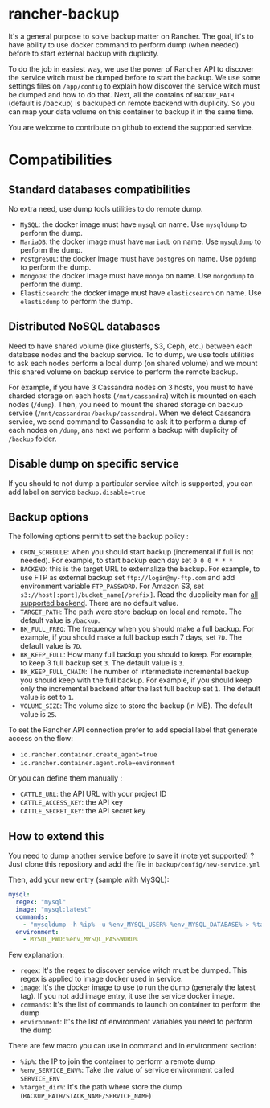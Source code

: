 # rancher-backup

It's a general purpose to solve backup matter on Rancher.
The goal, it's to have ability to use docker command to perform dump (when needed) before to start external backup with duplicity.

To do the job in easiest way, we use the power of Rancher API to discover the service witch must be dumped before to start the backup.
We use some settings files on `/app/config` to explain how discover the service witch must be dumped and how to do that.
Next, all the contains of `BACKUP_PATH` (default is /backup) is backuped on remote backend with duplicity. So you can map your data volume on this container to backup it in the same time.

You are welcome to contribute on github to extend the supported service.

# Compatibilities

## Standard databases compatibilities

No extra need, use dump tools utilities to do remote dump.

- `MySQL`: the docker image must have `mysql` on name. Use `mysqldump` to perform the dump.
- `MariaDB`: the docker image must have `mariadb` on name. Use `mysqldump` to perform the dump.
- `PostgreSQL`: the docker image must have `postgres` on name. Use `pgdump` to perform the dump.
- `MongoDB`: the docker image must have `mongo` on name. Use `mongodump` to perform the dump.
- `Elasticsearch`: the docker image must have `elasticsearch` on name. Use `elasticdump` to perform the dump.

## Distributed NoSQL databases

Need to have shared volume (like glusterfs, S3, Ceph, etc.) between each database nodes and the backup service.
To to dump, we use tools utilities to ask each nodes perform a local dump (on shared volume) and we mount this shared volume on backup service to perform the remote backup.

For example, if you have 3 Cassandra nodes on 3 hosts, you must to have sharded storage on each hosts (`/mnt/cassandra`) witch is mounted on each nodes (`/dump`).
Then, you need to mount the shared storage on backup service (`/mnt/cassandra:/backup/cassandra`).
When we detect Cassandra service, we send command to Cassandra to ask it to perform a dump of each nodes on `/dump`, ans next we perform a backup with duplicity of `/backup` folder.



## Disable dump on specific service

If you should to not dump a particular service witch is supported, you can add label on service `backup.disable=true`

## Backup options
The following options permit to set the backup policy :
- `CRON_SCHEDULE`: when you should start backup (incremental if full is not needed). For example, to start backup each day set `0 0 0 * * *`
- `BACKEND`: this is the target URL to externalize the backup. For example, to use FTP as external backup set `ftp://login@my-ftp.com` and add environment variable `FTP_PASSWORD`. For Amazon S3, set `s3://host[:port]/bucket_name[/prefix]`. Read the ducplicity man for [all supported backend](http://duplicity.nongnu.org/duplicity.1.html#sect7). There are no default value.
- `TARGET_PATH`: The path were store backup on local and remote. The default value is `/backup`.
- `BK_FULL_FREQ`: The frequency when you should make a full backup. For example, if you should make a full backup each 7 days, set `7D`. The default value is `7D`.
- `BK_KEEP_FULL`: How many full backup you should to keep. For example, to keep 3 full backup set `3`. The default value is `3`.
- `BK_KEEP_FULL_CHAIN`: The number of intermediate incremental backup you should keep with the full backup. For example, if you should keep only the incremental backend after the last full backup set `1`. The default value is set to `1`.
- `VOLUME_SIZE`: The volume size to store the backup (in MB). The default value is `25`.

To set the Rancher API connection prefer to add special label that generate access on the flow:
- `io.rancher.container.create_agent=true`
- `io.rancher.container.agent.role=environment`

Or you can define them manually :
- `CATTLE_URL`: the API URL with your project ID
- `CATTLE_ACCESS_KEY`: the API key
- `CATTLE_SECRET_KEY`: the API secret key

## How to extend this

You need to dump another service before to save it (note yet supported) ? Just clone this repository and add the file in `backup/config/new-service.yml`

Then, add your new entry (sample with MySQL):

```yaml
mysql:
  regex: "mysql"
  image: "mysql:latest"
  commands:
    - "mysqldump -h %ip% -u %env_MYSQL_USER% %env_MYSQL_DATABASE% > %target_dir%/%env_MYSQL_DATABASE%.dump"
  environment:
    - MYSQL_PWD:%env_MYSQL_PASSWORD%
```

Few explanation:
- `regex`: It's the regex to discover service witch must be dumped. This regex is applied to image docker used in service.
- `image`: It's the docker image to use to run the dump (generaly the latest tag). If you not add image entry, it use the service docker image.
- `commands`: It's the list of commands to launch on container to perform the dump
- `environment`: It's the list of environment variables you need to perform the dump

There are few macro you can use in command and in environment section:
- `%ip%`: the IP to join the container to perform a remote dump
- `%env_SERVICE_ENV%`: Take the value of service environment called `SERVICE_ENV`
- `%target_dir%`: It's the path where store the dump (`BACKUP_PATH/STACK_NAME/SERVICE_NAME`)

